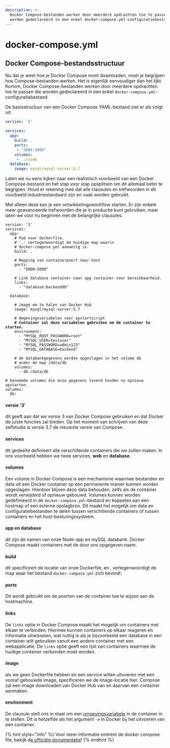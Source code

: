 ```yaml
---
description: >-
  Docker Compose-bestanden werken door meerdere opdrachten toe te passen die
  worden gedeclareerd in een enkel docker-compose.yml-configuratiebestand.
---
```


# docker-compose.yml

## Docker Compose-bestandsstructuur

Nu dat je weet hoe je Docker Compose moet downloaden, moet je begrijpen hoe Compose-bestanden werken. Het is eigenlijk eenvoudiger dan het lijkt. Kortom, Docker Compose-bestanden werken door meerdere opdrachten toe te passen die worden gedeclareerd in een enkel `docker-compose.yml`-configuratiebestand.

De basisstructuur van een Docker Compose YAML-bestand ziet er als volgt uit:

```yaml
version: 'X'

services:
  app:
    build: .
    ports:
     - "3000:3000"
    volumes:
     - .:/code
  database:
    image: mysql/mysql-server:5.7
```

Laten we nu eens kijken naar een realistisch voorbeeld van een Docker Compose-bestand en het stap voor stap opsplitsen om dit allemaal beter te begrijpen. Houd er rekening mee dat alle clausules en trefwoorden in dit voorbeeld industriestandaard zijn en vaak worden gebruikt.

Met alleen deze kan je een ontwikkelingsworkflow starten. Er zijn enkele meer geavanceerde trefwoorden die je in productie kunt gebruiken, maar laten we voor nu beginnen met de belangrijke clausules.

<pre class="language-yaml"><code class="lang-yaml">version: '3'
services:
  app:
    # Pad naar dockerfile.
    # '.' vertegenwoordigt de huidige map waarin
    # docker-compose.yml aanwezig is.
    build: .

    # Mapping van containerpoort naar host
    ports:
      - "5000:5000"

    # Link database container naar app container voor bereikbaarheid.
    links:
      - "database:backenddb"
    
  database:

    # image om te halen van Docker Hub
    image: mysql/mysql-server:5.7

    # Omgevingsvariabelen voor opstartscript
<strong>    # Container zal deze variabelen gebruiken om de container te starten.
</strong>    environment:
      - "MYSQL_ROOT_PASSWORD=root"
      - "MYSQL_USER=testuser"
      - "MYSQL_PASSWORD=admin123"
      - "MYSQL_DATABASE=backend"
      
    # de databankgegevens worden opgeslagen in het volume db
    # onder de map /data/db
    volumes:
      - db:/data/db
      
# benoemde volumes die onze gegevens levend houden na opnieuw opstarten.
volumes:
  db:
</code></pre>

#### versie '3'

dit geeft aan dat we versie 3 van Docker Compose gebruiken en dat Docker de juiste functies zal bieden. Op het moment van schrijven van deze zelfstudie is versie 3.7 de nieuwste versie van Compose.

#### services

dit gedeelte definieert alle verschillende containers die we zullen maken. In ons voorbeeld hebben we twee services, **web** en **database**.

#### volumes

Een volume in Docker Compose is een mechanisme waarmee bestanden en data uit een Docker container op een permanente manier kunnen worden opgeslagen. Hierdoor blijven deze data behouden, zelfs als de container wordt verwijderd of opnieuw gebouwd. Volumes kunnen worden gedefinieerd in de `docker-compose.yml`-bestand en koppelen aan een hostmap of een externe opslagbron. Dit maakt het mogelijk om data en configuratiebestanden te delen tussen verschillende containers of tussen containers en het host-besturingssysteem.

#### app en database

dit zijn de namen van onze Node-app en mySQL databank. Docker Compose maakt containers met de door ons opgegeven naam.

#### build

dit specificeert de locatie van onze Dockerfile, en . vertegenwoordigt de map waar het bestand `docker-compose.yml` zich bevindt.

#### ports

Dit wordt gebruikt om de poorten van de container toe te wijzen aan de hostmachine.

#### links

De `links` optie in Docker Compose maakt het mogelijk om containers met elkaar te verbinden. Hiermee kunnen containers op elkaar reageren en informatie uitwisselen, wat nuttig is als je bijvoorbeeld een database in een container wilt gebruiken vanuit een andere container met een webapplicatie. De `links` optie geeft een lijst van containers waarmee de huidige container verbonden moet worden.

#### image

als we geen Dockerfile hebben en een service willen uitvoeren met een vooraf gebouwde image, specificeren we de image-locatie hier. Compose zal een image downloaden van Docker Hub van en daarvan een container aanmaken.

#### environment

De clausule stelt ons in staat om een [omgevingsvariabele](../../../express.js/authenticatie-en-autorisatie/environment-variables.md) in de container in te stellen. Dit is hetzelfde als het argument `-e` in Docker bij het uitvoeren van een container.

{% hint style="info" %}
Voor meer informatie omtrent de docker compose file, bekijk d[e officiële documentatie](https://docs.docker.com/compose/compose-file/)!
{% endhint %}
